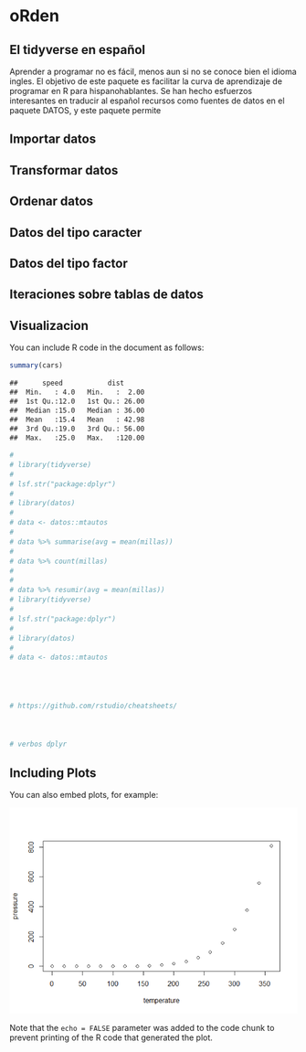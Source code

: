 oRden
================

## El tidyverse en español

Aprender a programar no es fácil, menos aun si no se conoce bien el
idioma ingles. El objetivo de este paquete es facilitar la curva de
aprendizaje de programar en R para hispanohablantes. Se han hecho
esfuerzos interesantes en traducir al español recursos como fuentes de
datos en el paquete DATOS, y este paquete permite

## Importar datos

## Transformar datos

## Ordenar datos

## Datos del tipo caracter

## Datos del tipo factor

## Iteraciones sobre tablas de datos

## Visualizacion

You can include R code in the document as follows:

``` r
summary(cars)
```

    ##      speed           dist       
    ##  Min.   : 4.0   Min.   :  2.00  
    ##  1st Qu.:12.0   1st Qu.: 26.00  
    ##  Median :15.0   Median : 36.00  
    ##  Mean   :15.4   Mean   : 42.98  
    ##  3rd Qu.:19.0   3rd Qu.: 56.00  
    ##  Max.   :25.0   Max.   :120.00

``` r
# 
# library(tidyverse)
# 
# lsf.str("package:dplyr")
# 
# library(datos)
# 
# data <- datos::mtautos
# 
# data %>% summarise(avg = mean(millas))
# 
# data %>% count(millas)
# 
# 
# data %>% resumir(avg = mean(millas))
# library(tidyverse)
# 
# lsf.str("package:dplyr")
# 
# library(datos)
# 
# data <- datos::mtautos




# https://github.com/rstudio/cheatsheets/



# verbos dplyr
```

## Including Plots

You can also embed plots, for example:

![](README_files/figure-gfm/pressure-1.png)<!-- -->

Note that the `echo = FALSE` parameter was added to the code chunk to
prevent printing of the R code that generated the plot.
